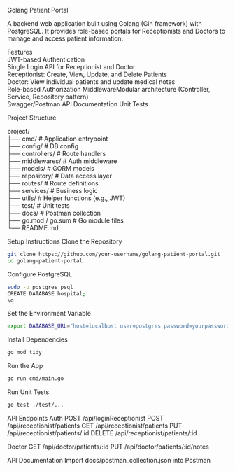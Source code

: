 Golang Patient Portal

A backend web application built using Golang (Gin framework) with PostgreSQL. It provides role-based portals for Receptionists and Doctors to manage and access patient information.

Features  
JWT-based Authentication  
Single Login API for Receptionist and Doctor  
Receptionist: Create, View, Update, and Delete Patients  
Doctor: View individual patients and update medical notes  
Role-based Authorization MiddlewareModular architecture (Controller, Service, Repository pattern)  
Swagger/Postman API Documentation
Unit Tests


Project Structure

project/  
├── cmd/                           # Application entrypoint  
├── config/                        # DB config  
├── controllers/                 # Route handlers  
├── middlewares/                 # Auth middleware  
├── models/                        # GORM models  
├── repository/                  # Data access layer    
├── routes/                        # Route definitions  
├── services/                      # Business logic  
├── utils/                         # Helper functions (e.g., JWT)  
├── test/                          # Unit tests  
├── docs/                          # Postman collection  
├── go.mod / go.sum              # Go module files  
└── README.md  


Setup Instructions
Clone the Repository
```bash
git clone https://github.com/your-username/golang-patient-portal.git
cd golang-patient-portal
```
Configure PostgreSQL
```bash
sudo -u postgres psql
CREATE DATABASE hospital;
\q
```

Set the Environment Variable
```bash
export DATABASE_URL="host=localhost user=postgres password=yourpassword dbname=hospital port=5432 sslmode=disable"
```
Install Dependencies
```bash
go mod tidy
```
Run the App
```bash
go run cmd/main.go
```
Run Unit Tests
```bash
go test ./test/...
```

API Endpoints
Auth
POST /api/loginReceptionist
POST /api/receptionist/patients
GET /api/receptionist/patients
PUT /api/receptionist/patients/:id
DELETE /api/receptionist/patients/:id

Doctor
GET /api/doctor/patients/:id
PUT /api/doctor/patients/:id/notes

API Documentation
Import docs/postman_collection.json into Postman
